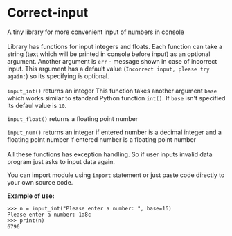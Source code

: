 # Correct-input
A tiny library for more convenient input of numbers in console
<br/><br/>
Library has functions for input integers and floats. Each function can take a string (text which will be printed in console before input) as an optional argument. Another argument is `err` - message shown in case of incorrect input. This argument has a default value (`Incorrect input, please try again:`) so its specifying is optional.
<br/><br/>
`input_int()` returns an integer This function takes another argument `base` which works similar to standard Python function `int()`. If `base` isn't specified its defaul value is `10`.

`input_float()` returns a floating point number

`input_num()` returns an integer if entered number is a decimal integer and a floating point number if entered number is a floating point number
<br/><br/>
All these functions has exception handling. So if user inputs invalid data program just asks to input data again.

You can import module using `import` statement or just paste code directly to your own source code.

**Example of use:**

```
>>> n = input_int("Please enter a number: ", base=16)
Please enter a number: 1a8c
>>> print(n)
6796
```
